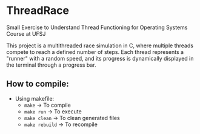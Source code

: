 # ThreadRace
Small Exercise to Understand Thread Functioning for Operating Systems Course at UFSJ

This project is a multithreaded race simulation in C, where multiple threads compete to reach a defined number of steps. Each thread represents a "runner" with a random speed, and its progress is dynamically displayed in the terminal through a progress bar.

## How to compile:

- Using makefile:
    * `make` -> To compile
    * `make run` -> To execute
    * `make clean` -> To clean generated files
    * `make rebuild` -> To recompile
